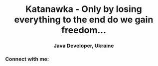 <h1 align="center">Katanawka - Only by losing everything to the end do we gain freedom...</h1>
<h3 align="center">Java Developer, Ukraine</h3>

<h3 align="left">Connect with me:</h3>
<p align="left">
</p>
